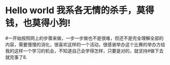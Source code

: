 # Hello world 我系各无情的杀手，莫得钱，也莫得小狗!
#一开始按照网上的步骤来做，一步一步做也不是很难，但还不是完全理解全部的内容，需要慢慢的消化，很喜欢这样的一个活动，很感谢举办这个比赛的举办方给我的这样一个学习的机会，不知道自己会学得怎样，只要是对的，就坚持#做下去就完事了8.
